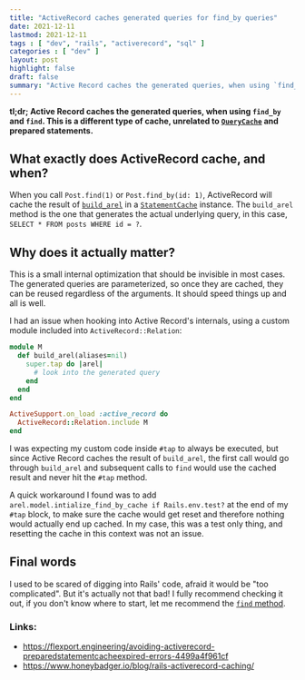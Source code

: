 ```yaml
---
title: "ActiveRecord caches generated queries for find_by queries"
date: 2021-12-11
lastmod: 2021-12-11
tags : [ "dev", "rails", "activerecord", "sql" ]
categories : [ "dev" ]
layout: post
highlight: false
draft: false
summary: "Active Record caches the generated queries, when using `find_by` and `find`"
---
```


__tl;dr; Active Record caches the generated queries, when using `find_by` and `find`. This is a different type of cache, unrelated to [`QueryCache`][query-cache] and prepared statements.__


## What exactly does ActiveRecord cache, and when?

When you call `Post.find(1)` or `Post.find_by(id: 1)`, ActiveRecord will cache the result of [`build_arel`][build-arel] in a [`StatementCache`][statement-cache] instance. The `build_arel` method is the one that generates the actual underlying query, in this case, `SELECT * FROM posts WHERE id = ?`.

## Why does it actually matter?

This is a small internal optimization that should be invisible in most cases. The generated queries are parameterized, so once they are cached, they can be reused regardless of the arguments. It should speed things up and all is well.

I had an issue when hooking into Active Record's internals, using a custom module included into `ActiveRecord::Relation`:

```ruby
module M
  def build_arel(aliases=nil)
    super.tap do |arel|
      # look into the generated query
    end
  end
end

ActiveSupport.on_load :active_record do
  ActiveRecord::Relation.include M
end
```

I was expecting my custom code inside `#tap` to always be executed, but since Active Record caches the result of `build_arel`, the first call would go through `build_arel` and subsequent calls to `find` would use the cached result and never hit the `#tap` method.

A quick workaround I found was to add `arel.model.intialize_find_by_cache if Rails.env.test?` at the end of my `#tap` block, to make sure the cache would get reset and therefore nothing would actually end up cached. In my case, this was a test only thing, and resetting the cache in this context was not an issue.

## Final words

I used to be scared of digging into Rails' code, afraid it would be "too complicated". But it's actually not that bad! I fully recommend checking it out, if you don't know where to start, let me recommend the [`find` method][find-method].

### Links:

- https://flexport.engineering/avoiding-activerecord-preparedstatementcacheexpired-errors-4499a4f961cf
- https://www.honeybadger.io/blog/rails-activerecord-caching/

[query-cache]:https://guides.rubyonrails.org/caching_with_rails.html#sql-caching
[build-arel]:https://github.com/rails/rails/blob/v7.0.0.rc1/activerecord/lib/active_record/relation/query_methods.rb#L1321-L1347
[statement-cache]:https://github.com/rails/rails/blob/v7.0.0.rc1/activerecord/lib/active_record/statement_cache.rb
[find-method]:https://github.com/rails/rails/blob/v7.0.0.rc1/activerecord/lib/active_record/core.rb#L268-L285
